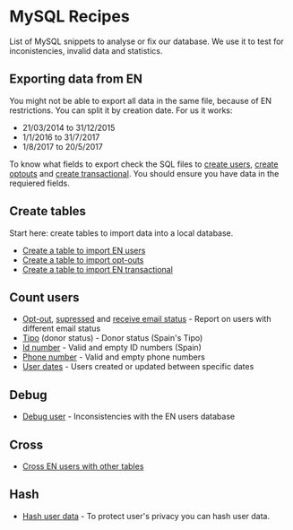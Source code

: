 # MySQL Recipes

List of MySQL snippets to analyse or fix our database. We use it to test for inconistencies, invalid data and statistics.

## Exporting data from EN

You might not be able to export all data in the same file, because of EN restrictions. You can split it by creation date. For us it works:

* 21/03/2014 to 31/12/2015
* 1/1/2016 to 31/7/2017
* 1/8/2017 to 20/5/2017

To know what fields to export check the SQL files to [create users](create-engaging-users.sql), [create optouts](create-engaging-optouts.sql) and [create transactional](create-engaging-transactional.sql). You should ensure you have data in the requiered fields.

## Create tables

Start here: create tables to import data into a local database.

* [Create a table to import EN users](create-engaging-users.sql)
* [Create a table to import opt-outs](create-engaging-optouts.sql)
* [Create a table to import EN transactional](create-engaging-transactional.sql)

## Count users

* [Opt-out](count-engaging-by-optout.sql), [supressed](count-engaging-suppressed.sql) and [receive email status](count-engaging-receive-email.sql) - Report on users with different email status
* [Tipo](count-engaging-by-tipo.sql) (donor status) - Donor status (Spain's Tipo)
* [Id number](count-engaging-id-number.sql) - Valid and empty ID numbers (Spain)
* [Phone number](count-engaging-phone-number.sql) - Valid and empty phone numbers
* [User dates](count-engaging-user-dates.sql) - Users created or updated between specific dates

## Debug

* [Debug user](debug-engaging-user.sql) - Inconsistencies with the EN users database

## Cross

* [Cross EN users with other tables](cross-engaging-users-other.sql)

## Hash

* [Hash user data](hash-engaging.sql) - To protect user's privacy you can hash user data.

